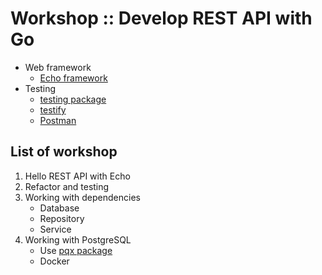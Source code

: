 # Workshop :: Develop REST API with Go
* Web framework
  * [Echo framework](https://echo.labstack.com/)
* Testing
  * [testing package](https://pkg.go.dev/testing)
  * [testify](https://github.com/stretchr/testify)
  * [Postman](https://www.postman.com/downloads/)

## List of workshop
1. Hello REST API with Echo
2. Refactor and testing
3. Working with dependencies
   * Database
   * Repository
   * Service
4. Working with PostgreSQL
   * Use [pqx package](https://github.com/jackc/pgx)
   * Docker